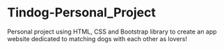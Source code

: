 # Tindog-Personal_Project
Personal project using HTML, CSS and Bootstrap library to create an app website dedicated to matching dogs with each other as lovers!
